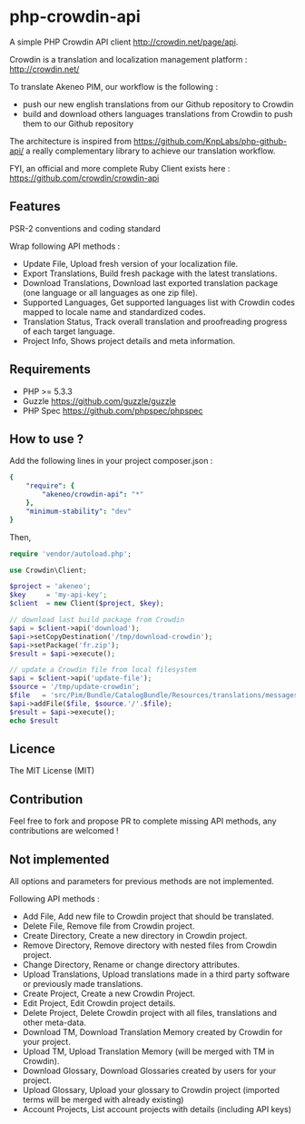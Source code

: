php-crowdin-api
===============

A simple PHP Crowdin API client http://crowdin.net/page/api.

Crowdin is a translation and localization management platform : http://crowdin.net/

To translate Akeneo PIM, our workflow is the following :
* push our new english translations from our Github repository to Crowdin
* build and download others languages translations from Crowdin to push them to our Github repository

The architecture is inspired from https://github.com/KnpLabs/php-github-api/ a really complementary library to achieve our translation workflow.

FYI, an official and more complete Ruby Client exists here : https://github.com/crowdin/crowdin-api

Features
--------

PSR-2 conventions and coding standard

Wrap following API methods :
* Update File, Upload fresh version of your localization file.
* Export Translations, Build fresh package with the latest translations.
* Download Translations, Download last exported translation package (one language or all languages as one zip file).
* Supported Languages, Get supported languages list with Crowdin codes mapped to locale name and standardized codes.
* Translation Status, Track overall translation and proofreading progress of each target language.
* Project Info, Shows project details and meta information.

Requirements
------------

* PHP >= 5.3.3
* Guzzle https://github.com/guzzle/guzzle
* PHP Spec https://github.com/phpspec/phpspec

How to use ?
------------

Add the following lines in your project composer.json :
```yaml
{
    "require": {
        "akeneo/crowdin-api": "*"
    },
    "minimum-stability": "dev"
}
```

Then,
```php
require 'vendor/autoload.php';

use Crowdin\Client;

$project = 'akeneo';
$key     = 'my-api-key';
$client  = new Client($project, $key);

// download last build package from Crowdin
$api = $client->api('download');
$api->setCopyDestination('/tmp/download-crowdin');
$api->setPackage('fr.zip');
$result = $api->execute();

// update a Crowdin file from local filesystem
$api = $client->api('update-file');
$source = '/tmp/update-crowdin';
$file   = 'src/Pim/Bundle/CatalogBundle/Resources/translations/messages.en.yml';
$api->addFile($file, $source.'/'.$file);
$result = $api->execute();
echo $result

```

Licence
-------

The MIT License (MIT)

Contribution
------------

Feel free to fork and propose PR to complete missing API methods, any contributions are welcomed !

Not implemented
---------------

All options and parameters for previous methods are not implemented.

Following API methods :
* Add File, Add new file to Crowdin project that should be translated.
* Delete File, Remove file from Crowdin project.
* Create Directory, Create a new directory in Crowdin project.
* Remove Directory, Remove directory with nested files from Crowdin project.
* Change Directory, Rename or change directory attributes.
* Upload Translations, Upload translations made in a third party software or previously made translations.
* Create Project, Create a new Crowdin Project.
* Edit Project, Edit Crowdin project details.
* Delete Project, Delete Crowdin project with all files, translations and other meta-data.
* Download TM, Download Translation Memory created by Crowdin for your project.
* Upload TM, Upload Translation Memory (will be merged with TM in Crowdin).
* Download Glossary, Download Glossaries created by users for your project.
* Upload Glossary, Upload your glossary to Crowdin project (imported terms will be merged with already existing)
* Account Projects, List account projects with details (including API keys)
